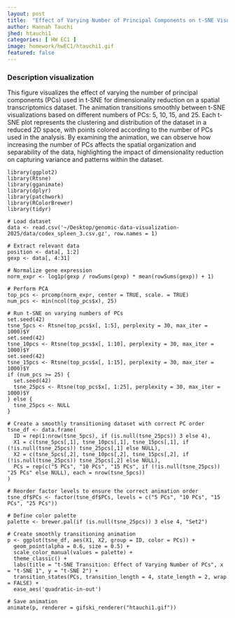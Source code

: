 ```yaml
---
layout: post
title:  "Effect of Varying Number of Principal Components on t-SNE Visualization of Spatial Transcriptomics Data"
author: Hannah Tauchi 
jhed: htauchi1
categories: [ HW EC1 ]
image: homework/hwEC1/htauchi1.gif
featured: false
---
```


### Description visualization
This figure visualizes the effect of varying the number of principal components (PCs) used in t-SNE for dimensionality reduction on a spatial transcriptomics dataset. The animation transitions smoothly between t-SNE visualizations based on different numbers of PCs: 5, 10, 15, and 25. Each t-SNE plot represents the clustering and distribution of the dataset in a reduced 2D space, with points colored according to the number of PCs used in the analysis. By examining the animation, we can observe how increasing the number of PCs affects the spatial organization and separability of the data, highlighting the impact of dimensionality reduction on capturing variance and patterns within the dataset.


```{r}
library(ggplot2)
library(Rtsne)
library(gganimate)
library(dplyr)
library(patchwork)
library(RColorBrewer)
library(tidyr)

# Load dataset
data <- read.csv('~/Desktop/genomic-data-visualization-2025/data/codex_spleen_3.csv.gz', row.names = 1)

# Extract relevant data
position <- data[, 1:2]
gexp <- data[, 4:31]  

# Normalize gene expression
norm_expr <- log1p(gexp / rowSums(gexp) * mean(rowSums(gexp)) + 1)

# Perform PCA
top_pcs <- prcomp(norm_expr, center = TRUE, scale. = TRUE)
num_pcs <- min(ncol(top_pcs$x), 25) 

# Run t-SNE on varying numbers of PCs
set.seed(42)
tsne_5pcs <- Rtsne(top_pcs$x[, 1:5], perplexity = 30, max_iter = 1000)$Y
set.seed(42)
tsne_10pcs <- Rtsne(top_pcs$x[, 1:10], perplexity = 30, max_iter = 1000)$Y
set.seed(42)
tsne_15pcs <- Rtsne(top_pcs$x[, 1:15], perplexity = 30, max_iter = 1000)$Y
if (num_pcs >= 25) {
  set.seed(42)
  tsne_25pcs <- Rtsne(top_pcs$x[, 1:25], perplexity = 30, max_iter = 1000)$Y
} else {
  tsne_25pcs <- NULL
}

# Create a smoothly transitioning dataset with correct PC order
tsne_df <- data.frame(
  ID = rep(1:nrow(tsne_5pcs), if (is.null(tsne_25pcs)) 3 else 4),
  X1 = c(tsne_5pcs[,1], tsne_10pcs[,1], tsne_15pcs[,1], if (!is.null(tsne_25pcs)) tsne_25pcs[,1] else NULL),
  X2 = c(tsne_5pcs[,2], tsne_10pcs[,2], tsne_15pcs[,2], if (!is.null(tsne_25pcs)) tsne_25pcs[,2] else NULL),
  PCs = rep(c("5 PCs", "10 PCs", "15 PCs", if (!is.null(tsne_25pcs)) "25 PCs" else NULL), each = nrow(tsne_5pcs))
)

# Reorder factor levels to ensure the correct animation order
tsne_df$PCs <- factor(tsne_df$PCs, levels = c("5 PCs", "10 PCs", "15 PCs", "25 PCs"))

# Define color palette
palette <- brewer.pal(if (is.null(tsne_25pcs)) 3 else 4, "Set2")

# Create smoothly transitioning animation
p <- ggplot(tsne_df, aes(X1, X2, group = ID, color = PCs)) +
  geom_point(alpha = 0.6, size = 0.5) +
  scale_color_manual(values = palette) +
  theme_classic() +
  labs(title = "t-SNE Transition: Effect of Varying Number of PCs", x = "t-SNE 1", y = "t-SNE 2") +
  transition_states(PCs, transition_length = 4, state_length = 2, wrap = FALSE) +
  ease_aes('quadratic-in-out')

# Save animation
animate(p, renderer = gifski_renderer("htauchi1.gif"))

```


